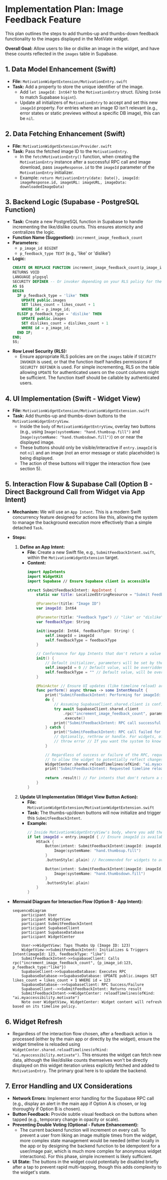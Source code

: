 # Implementation Plan: Image Feedback Feature

This plan outlines the steps to add thumbs-up and thumbs-down feedback functionality to the images displayed in the MotiVate widget.

**Overall Goal:** Allow users to like or dislike an image in the widget, and have these counts reflected in the `images` table in Supabase.

## 1. Data Model Enhancement (Swift)

*   **File:** `MotivationWidgetExtension/MotivationEntry.swift`
*   **Task:** Add a property to store the unique identifier of the image.
    *   Add `let imageId: Int64?` to the `MotivationEntry` struct. (Using `Int64` to match Supabase `bigint`).
    *   Update all initializers of `MotivationEntry` to accept and set this new `imageId` property. For entries where an image ID isn't relevant (e.g., error states or static previews without a specific DB image), this can be `nil`.

## 2. Data Fetching Enhancement (Swift)

*   **File:** `MotivationWidgetExtension/Provider.swift`
*   **Task:** Pass the fetched image ID to the `MotivationEntry`.
    *   In the `fetchMotivationEntry()` function, when creating the `MotivationEntry` instance after a successful RPC call and image download, pass `imageResponse.id` to the `imageId` parameter of the `MotivationEntry` initializer.
    *   Example: `return MotivationEntry(date: Date(), imageId: imageResponse.id, imageURL: imageURL, imageData: downloadedImageData)`

## 3. Backend Logic (Supabase - PostgreSQL Function)

*   **Task:** Create a new PostgreSQL function in Supabase to handle incrementing the like/dislike counts. This ensures atomicity and centralizes the logic.
*   **Function Name (Suggestion):** `increment_image_feedback_count`
*   **Parameters:**
    *   `p_image_id BIGINT`
    *   `p_feedback_type TEXT` (e.g., 'like' or 'dislike')
*   **Logic:**
    ```sql
    CREATE OR REPLACE FUNCTION increment_image_feedback_count(p_image_id BIGINT, p_feedback_type TEXT)
    RETURNS VOID
    LANGUAGE plpgsql
    SECURITY DEFINER -- Or invoker depending on your RLS policy for the images table
    AS $$
    BEGIN
      IF p_feedback_type = 'like' THEN
        UPDATE public.images
        SET likes_count = likes_count + 1
        WHERE id = p_image_id;
      ELSIF p_feedback_type = 'dislike' THEN
        UPDATE public.images
        SET dislikes_count = dislikes_count + 1
        WHERE id = p_image_id;
      END IF;
    END;
    $$;
    ```
*   **Row Level Security (RLS):**
    *   Ensure appropriate RLS policies are on the `images` table if `SECURITY INVOKER` is used, or that the function itself handles permissions if `SECURITY DEFINER` is used. For simple incrementing, RLS on the table allowing `UPDATE` for authenticated users on the count columns might be sufficient. The function itself should be callable by authenticated users.

## 4. UI Implementation (Swift - Widget View)

*   **File:** `MotivationWidgetExtension/MotivationWidgetExtension.swift`
*   **Task:** Add thumbs-up and thumbs-down buttons to the `MotivationWidgetEntryView`.
    *   Inside the `body` of `MotivationWidgetEntryView`, overlay two buttons (e.g., using `Image(systemName: "hand.thumbsup.fill")` and `Image(systemName: "hand.thumbsdown.fill")`) on or near the displayed image.
    *   These buttons should only be visible/interactive if `entry.imageId` is not `nil` and an image (not an error message or static placeholder) is being displayed.
    *   The action of these buttons will trigger the interaction flow (see section 5).

## 5. Interaction Flow & Supabase Call (Option B - Direct Background Call from Widget via App Intent)

*   **Mechanism:** We will use an `App Intent`. This is a modern Swift concurrency feature designed for actions like this, allowing the system to manage the background execution more effectively than a simple detached `Task`.
*   **Steps:**
    1.  **Define an App Intent:**
        *   **File:** Create a new Swift file, e.g., `SubmitFeedbackIntent.swift`, within the `MotivationWidgetExtension` target.
        *   **Content:**
            ```swift
            import AppIntents
            import WidgetKit
            import Supabase // Ensure Supabase client is accessible

            struct SubmitFeedbackIntent: AppIntent {
                static var title: LocalizedStringResource = "Submit Feedback" // User-visible title if needed elsewhere

                @Parameter(title: "Image ID")
                var imageId: Int64

                @Parameter(title: "Feedback Type") // "like" or "dislike"
                var feedbackType: String

                init(imageId: Int64, feedbackType: String) {
                    self.imageId = imageId
                    self.feedbackType = feedbackType
                }

                // Conformance for App Intents that don't return a value and are used in UI like Buttons
                init() {
                    // Default initializer, parameters will be set by the Button
                    self.imageId = 0 // Default value, will be overridden
                    self.feedbackType = "" // Default value, will be overridden
                }

                @MainActor // Ensure UI updates (like timeline reload) are on the main thread
                func perform() async throws -> some IntentResult {
                    print("SubmitFeedbackIntent: Performing for imageId: \(imageId), type: \(feedbackType)")
                    do {
                        // Assuming SupabaseClient.shared.client is configured and accessible
                        try await SupabaseClient.shared.client
                            .rpc("increment_image_feedback_count", params: ["p_image_id": imageId, "p_feedback_type": feedbackType])
                            .execute()
                        print("SubmitFeedbackIntent: RPC call successful for imageId: \(imageId)")
                    } catch {
                        print("SubmitFeedbackIntent: RPC call failed for imageId: \(imageId), error: \(error.localizedDescription)")
                        // Optionally, rethrow or handle. For widgets, often just logging is feasible.
                        // throw error // If you want the system to know the intent failed
                    }

                    // Regardless of success or failure of the RPC, request a timeline reload
                    // to allow the widget to potentially reflect changes or recover.
                    WidgetCenter.shared.reloadTimelines(ofKind: "ai.myaccessibility.motivate")
                    print("SubmitFeedbackIntent: Requested timeline reload.")
                    
                    return .result() // For intents that don't return a specific value
                }
            }
            ```
    2.  **Update UI Implementation (Widget View Button Action):**
        *   **File:** `MotivationWidgetExtension/MotivationWidgetExtension.swift`
        *   **Task:** The thumbs-up/down buttons will now initialize and trigger this `SubmitFeedbackIntent`.
        *   **Example:**
            ```swift
            // Inside MotivationWidgetEntryView's body, where you add the buttons:
            if let imageId = entry.imageId { // Ensure imageId is available
                HStack {
                    Button(intent: SubmitFeedbackIntent(imageId: imageId, feedbackType: "like")) {
                        Image(systemName: "hand.thumbsup.fill")
                    }
                    .buttonStyle(.plain) // Recommended for widgets to avoid default button styling issues

                    Button(intent: SubmitFeedbackIntent(imageId: imageId, feedbackType: "dislike")) {
                        Image(systemName: "hand.thumbsdown.fill")
                    }
                    .buttonStyle(.plain)
                }
            }
            ```

*   **Mermaid Diagram for Interaction Flow (Option B - App Intent):**
    ```mermaid
    sequenceDiagram
        participant User
        participant WidgetView
        participant SubmitFeedbackIntent
        participant SupabaseClient
        participant SupabaseDatabase
        participant WidgetCenter

        User->>WidgetView: Taps Thumbs Up (Image ID: 123)
        WidgetView->>SubmitFeedbackIntent: Initializes & Triggers Intent(imageId: 123, feedbackType: "like")
        SubmitFeedbackIntent->>SupabaseClient: Calls rpc("increment_image_feedback_count", {p_image_id:123, p_feedback_type:"like"})
        SupabaseClient->>SupabaseDatabase: Executes RPC
        SupabaseDatabase->>SupabaseDatabase: UPDATE public.images SET likes_count = likes_count + 1 WHERE id = 123
        SupabaseDatabase-->>SupabaseClient: RPC Success/Failure
        SupabaseClient-->>SubmitFeedbackIntent: Returns result
        SubmitFeedbackIntent->>WidgetCenter: reloadTimelines(ofKind: "ai.myaccessibility.motivate")
        Note over WidgetView, WidgetCenter: Widget content will refresh based on its timeline policy.
    ```

## 6. Widget Refresh

*   Regardless of the interaction flow chosen, after a feedback action is processed (either by the main app or directly by the widget), ensure the widget timeline is reloaded using `WidgetCenter.shared.reloadTimelines(ofKind: "ai.myaccessibility.motivate")`. This ensures the widget can fetch new data, although the like/dislike counts themselves won't be directly displayed on *this* widget iteration unless explicitly fetched and added to `MotivationEntry`. The primary goal here is to update the backend.

## 7. Error Handling and UX Considerations

*   **Network Errors:** Implement error handling for the Supabase RPC call (e.g., display an alert in the main app if Option A is chosen, or log thoroughly if Option B is chosen).
*   **Button Feedback:** Provide subtle visual feedback on the buttons when tapped (e.g., temporary change in opacity or scale).
*   **Preventing Double Voting (Optional - Future Enhancement):**
    *   The current backend function will increment on every call. To prevent a user from liking an image multiple times from the widget, more complex state management would be needed (either locally in the app or by designing the backend function to be idempotent for a user/image pair, which is much more complex for anonymous widget interactions). For this phase, simple increment is likely sufficient.
*   **UI State:** The buttons in the widget could potentially be disabled briefly after a tap to prevent rapid multi-tapping, though this adds complexity to the widget's state.